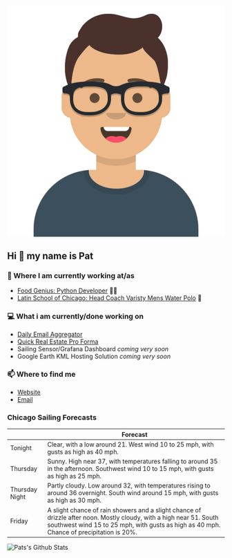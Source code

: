 [![Social banner for p-j-falconer](https://raw.githubusercontent.com/P-J-FALCONER/P-J-FALCONER/master/assets/avataaars.svg)](https://patfalconer.com/)
## Hi :wave: my name is Pat

### 💼 Where I am currently working at/as
- [Food Genius: Python Developer](https://getfoodgenius.com/) 🍔🐍
- [Latin School of Chicago: Head Coach Varisty Mens Water Polo](https://www.latinschool.org/) 🤽


### 💻 What i am currently/done working on
 - [Daily Email Aggregator](https://github.com/P-J-FALCONER/dott_daily_mail)
 - [Quick Real Estate Pro Forma](https://github.com/P-J-FALCONER/henry)
 - Sailing Sensor/Grafana Dashboard *coming very soon*
 - Google Earth KML Hosting Solution *coming very soon*

### 📫 Where to find me
 - [Website](https://patfalconer.com/)
 - [Email](mailto:patrick.j.falconer@gmail.com)


### Chicago Sailing Forecasts
|   | Forecast  |
|---|---|
| Tonight | Clear, with a low around 21. West wind 10 to 25 mph, with gusts as high as 40 mph. |
| Thursday | Sunny. High near 37, with temperatures falling to around 35 in the afternoon. Southwest wind 10 to 15 mph, with gusts as high as 25 mph. |
| Thursday Night | Partly cloudy. Low around 32, with temperatures rising to around 36 overnight. South wind around 15 mph, with gusts as high as 30 mph. |
| Friday | A slight chance of rain showers and a slight chance of drizzle after noon. Mostly cloudy, with a high near 51. South southwest wind 15 to 25 mph, with gusts as high as 40 mph. Chance of precipitation is 20%. |

![Pats's Github Stats](https://github-readme-stats.vercel.app/api?username=p-j-falconer&show_icons=true&theme=radical)
